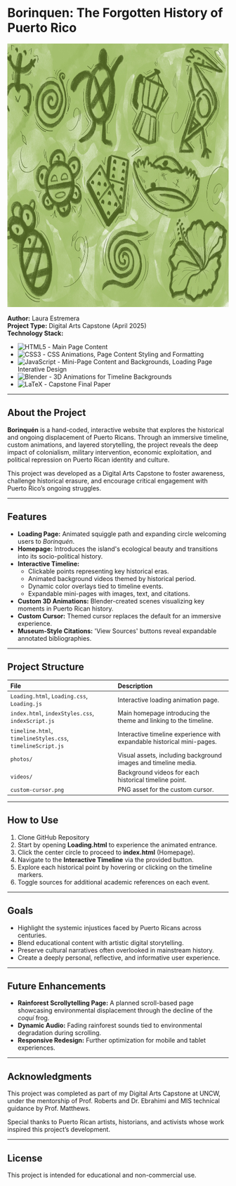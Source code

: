 # Borinquen: The Forgotten History of Puerto Rico
<p align="center">
  <img src="https://github.com/irllyliketoast/Borinquen/blob/caf15bac62a1585343980fa8986e606da6664a13/photos/BorinquenBackground.jpg" width="1500" height ="600">
</p>

**Author:** Laura Estremera  
**Project Type:** Digital Arts Capstone (April 2025)  
**Technology Stack:** 
- ![HTML5](https://img.shields.io/badge/html5-%23E34F26.svg?style=flat-square&logo=html5&logoColor=white) - Main Page Content
- ![CSS3](https://img.shields.io/badge/css3-%231572B6.svg?style=flat-square&logo=css3&logoColor=white) - CSS Animations, Page Content Styling and Formatting
- ![JavaScript](https://img.shields.io/badge/javascript-%23323330.svg?style=flat-square&logo=javascript&logoColor=%23F7DF1E) - Mini-Page Content and Backgrounds, Loading Page Interative Design
- ![Blender](https://img.shields.io/badge/blender-%23F5792A.svg?style=flat-square&logo=blender&logoColor=white) - 3D Animations for Timeline Backgrounds
- ![LaTeX](https://img.shields.io/badge/latex-%23008080.svg?style=flat-square&logo=latex&logoColor=white) - Capstone Final Paper

---

## About the Project

**Borinquén** is a hand-coded, interactive website that explores the historical and ongoing displacement of Puerto Ricans. Through an immersive timeline, custom animations, and layered storytelling, the project reveals the deep impact of colonialism, military intervention, economic exploitation, and political repression on Puerto Rican identity and culture.

This project was developed as a Digital Arts Capstone to foster awareness, challenge historical erasure, and encourage critical engagement with Puerto Rico’s ongoing struggles.

---

## Features

- **Loading Page:** Animated squiggle path and expanding circle welcoming users to *Borinquén*.
- **Homepage:** Introduces the island's ecological beauty and transitions into its socio-political history.
- **Interactive Timeline:**
  - Clickable points representing key historical eras.
  - Animated background videos themed by historical period.
  - Dynamic color overlays tied to timeline events.
  - Expandable mini-pages with images, text, and citations.
- **Custom 3D Animations:** Blender-created scenes visualizing key moments in Puerto Rican history.
- **Custom Cursor:** Themed cursor replaces the default for an immersive experience.
- **Museum-Style Citations:** 'View Sources' buttons reveal expandable annotated bibliographies.

---

## Project Structure

| File | Description |
|:-----|:------------|
| `Loading.html`, `Loading.css`, `Loading.js` | Interactive loading animation page. |
| `index.html`, `indexStyles.css`, `indexScript.js` | Main homepage introducing the theme and linking to the timeline. |
| `timeline.html`, `timelineStyles.css`, `timelineScript.js` | Interactive timeline experience with expandable historical mini-pages. |
| `photos/` | Visual assets, including background images and timeline media. |
| `videos/` | Background videos for each historical timeline point. |
| `custom-cursor.png` | PNG asset for the custom cursor. |

---

## How to Use

1. Clone GitHub Repository
2. Start by opening **Loading.html** to experience the animated entrance.
3. Click the center circle to proceed to **index.html** (Homepage).
4. Navigate to the **Interactive Timeline** via the provided button.
5. Explore each historical point by hovering or clicking on the timeline markers.
6. Toggle sources for additional academic references on each event.

---

## Goals

- Highlight the systemic injustices faced by Puerto Ricans across centuries.
- Blend educational content with artistic digital storytelling.
- Preserve cultural narratives often overlooked in mainstream history.
- Create a deeply personal, reflective, and informative user experience.

---

## Future Enhancements

- **Rainforest Scrollytelling Page:** A planned scroll-based page showcasing environmental displacement through the decline of the *coquí* frog.
- **Dynamic Audio:** Fading rainforest sounds tied to environmental degradation during scrolling.
- **Responsive Redesign:** Further optimization for mobile and tablet experiences.

---

## Acknowledgments

This project was completed as part of my Digital Arts Capstone at UNCW, under the mentorship of Prof. Roberts and Dr. Ebrahimi and MIS technical guidance by Prof. Matthews.

Special thanks to Puerto Rican artists, historians, and activists whose work inspired this project’s development.

---

## License

This project is intended for educational and non-commercial use.


